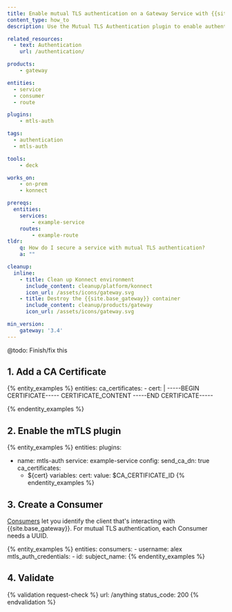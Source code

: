 ```yaml
---
title: Enable mutual TLS authentication on a Gateway Service with {{site.base_gateway}}
content_type: how_to
description: Use the Mutual TLS Authentication plugin to enable authentication on a Service.

related_resources:
  - text: Authentication
    url: /authentication/

products:
    - gateway

entities: 
  - service
  - consumer
  - route

plugins:
    - mtls-auth

tags:
  - authentication
  - mtls-auth

tools:
    - deck

works_on:
    - on-prem
    - konnect

prereqs:
  entities:
    services:
        - example-service
    routes:
        - example-route
tldr:
    q: How do I secure a service with mutual TLS authentication?
    a: ""

cleanup:
  inline:
    - title: Clean up Konnect environment
      include_content: cleanup/platform/konnect
      icon_url: /assets/icons/gateway.svg
    - title: Destroy the {{site.base_gateway}} container
      include_content: cleanup/products/gateway
      icon_url: /assets/icons/gateway.svg

min_version:
    gateway: '3.4'
---
```


@todo: Finish/fix this

## 1. Add a CA Certificate
{% entity_examples %}
entities:
  ca_certificates:
    - cert: |
        -----BEGIN CERTIFICATE-----
        CERTIFICATE_CONTENT
        -----END CERTIFICATE-----

{% endentity_examples %}

## 2. Enable the mTLS plugin

{% entity_examples %}
entities:
  plugins:
  - name: mtls-auth
    service: example-service
    config:
      send_ca_dn: true
      ca_certificates:
      - ${cert}
variables:
  cert:
    value: $CA_CERTIFICATE_ID
{% endentity_examples %}

## 3. Create a Consumer

[Consumers](/gateway/entities/consumer/) let you identify the client that's interacting with {{site.base_gateway}}. For mutual TLS authentication, each Consumer needs a UUID.

{% entity_examples %}
entities:
  consumers:
    - username: alex
      mtls_auth_credentials:
        - id:
          subject_name:
{% endentity_examples %}

## 4. Validate

{% validation request-check %}
url: /anything
status_code: 200
{% endvalidation %}
